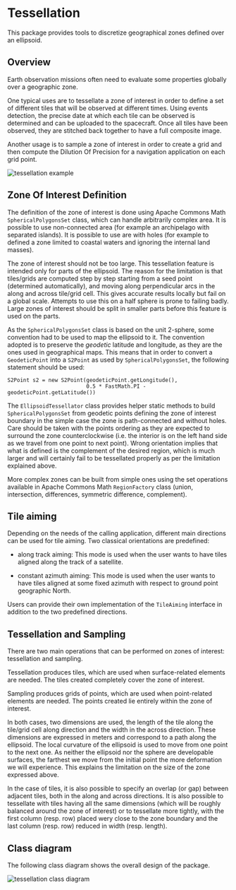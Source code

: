 <!--- Copyright 2002-2016 CS Systèmes d'Information
  Licensed under the Apache License, Version 2.0 (the "License");
  you may not use this file except in compliance with the License.
  You may obtain a copy of the License at
  
    http://www.apache.org/licenses/LICENSE-2.0
  
  Unless required by applicable law or agreed to in writing, software
  distributed under the License is distributed on an "AS IS" BASIS,
  WITHOUT WARRANTIES OR CONDITIONS OF ANY KIND, either express or implied.
  See the License for the specific language governing permissions and
  limitations under the License.
-->

# Tessellation

This package provides tools to discretize geographical zones defined over an ellipsoid.
	
## Overview

Earth observation missions often need to evaluate some properties globally over
a geographic zone.

One typical uses are to tessellate a zone of interest in order to define a set of
different tiles that will be observed at different times. Using events detection,
the precise date at which each tile can be observed is determined and can be
uploaded to the spacecraft. Once all tiles have been observed, they are stitched
back together to have a full composite image.

Another usage is to sample a zone of interest in order to create a grid and then
compute the Dilution Of Precision for a navigation application on each grid point.

![tessellation example](../images/tessellation-example.png)

## Zone Of Interest Definition

The definition of the zone of interest is done using Apache Commons Math
`SphericalPolygonsSet` class, which can handle arbitrarily complex area.
It is possible to use non-connected area (for example an archipelago with
separated islands). It is possible to use are with holes (for example to
defined a zone limited to coastal waters and ignoring the internal land
masses).

The zone of interest should not be too large. This tessellation feature
is intended only for parts of the ellipsoid. The reason for the limitation
is that tiles/grids are computed step by step starting from a seed point
(determined automatically), and moving along perpendicular arcs in the
along and across tile/grid cell. This gives accurate results locally but
fail on a global scale. Attempts to use this on a half sphere is prone to
failing badly. Large zones of interest should be split in smaller parts
before this feature is used on the parts.

As the `SphericalPolygonsSet` class is based on the unit 2-sphere, some
convention had to be used to map the ellipsoid to it. The convention
adopted is to preserve the *geodetic* latitude and longitude, as they
are the ones used in geographical maps. This means that in order to
convert a `GeodeticPoint` into a `S2Point` as used by `SphericalPolygonsSet`,
the following statement should be used:

    S2Point s2 = new S2Point(geodeticPoint.getLongitude(),
                             0.5 * FastMath.PI - geodeticPoint.getLatitude())

The `EllipsoidTessellator` class provides helper static methods to build
`SphericalPolygonsSet` from geodetic points defining the zone of interest
boundary in the simple case the zone is path-connected and without holes.
Care should be taken with the points ordering as they are expected to surround
the zone counterclockwise (i.e. the interior is on the left hand side as
we travel from one point to next point). Wrong orientation implies that
what is defined is the complement of the desired region, which is much
larger and will certainly fail to be tessellated properly as per the
limitation explained above.

More complex zones can be built from simple ones using the set operations
available in Apache Commons Math `RegionFactory` class (union, intersection,
differences, symmetric difference, complement).

## Tile aiming

Depending on the needs of the calling application, different main directions can
be used for tile aiming. Two classical orientations are predefined:
 
* along track aiming: This mode is used when the user wants to have tiles
  aligned along the track of a satellite.


* constant azimuth aiming: This mode is used when the user wants to have tiles
  aligned at some fixed azimuth with respect to ground point geographic North.

Users can provide their own implementation of the `TileAiming` interface in addition to
the two predefined directions.

## Tessellation and Sampling

There are two main operations that can be performed on zones of interest:
tessellation and sampling.

Tessellation produces tiles, which are used when surface-related elements are needed.
The tiles created completely cover the zone of interest.

Sampling produces grids of points, which are used when point-related elements are needed.
The points created lie entirely within the zone of interest.

In both cases, two dimensions are used, the length of the tile along the tile/grid cell
along direction and the width in the across direction. These dimensions are expressed
in meters and correspond to a path along the ellipsoid. The local curvature of the
ellipsoid is used to move from one point to the next one. As neither the ellipsoid nor
the sphere are developable surfaces, the farthest we move from the initial point the
more deformation we will experience. This explains the limitation on the size of the zone
expressed above.

In the case of tiles, it is also possible to specify an overlap (or gap) between adjacent
tiles, both in the along and across directions. It is also possible to tessellate with
tiles having all the same dimensions (which will be roughly balanced around the zone of
interest) or to tessellate more tightly, with the first column (resp. row) placed wery
close to the zone boundary and the last column (resp. row) reduced in width (resp. length). 

## Class diagram

The following class diagram shows the overall design of the package.

![tessellation class diagram](../images/design/tessellation-class-diagram.png)
